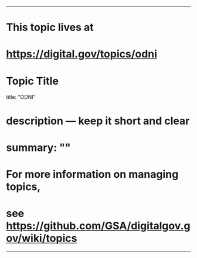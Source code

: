 
---
# This topic lives at
# https://digital.gov/topics/odni

# Topic Title
title: "ODNI"

# description — keep it short and clear
# summary: ""


# For more information on managing topics,
# see https://github.com/GSA/digitalgov.gov/wiki/topics
---